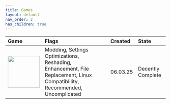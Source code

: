 ```yaml
---
title: Games
layout: default
nav_order: 2
has_children: true
---
```


| Game                                                                                                                                                                                         | Flags                                                                                                                       | Created  | State             |
|:---------------------------------------------------------------------------------------------------------------------------------------------------------------------------------------------|:----------------------------------------------------------------------------------------------------------------------------|:---------|:------------------|
| <a href="https://vxrpenter.github.io/Optimization-Wiki/wiki/games/monster-hunter-wilds.html"><img width="100" width="233" src="/Optimization-Wiki/assets/games/monster-hunter-card.jpg"></a> | Modding, Settings Optimizations, Reshading, Enhancement, File Replacement, Linux Compatiblility, Recommended, Uncomplicated | 06.03.25 | Decently Complete |